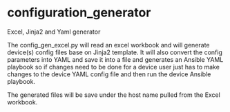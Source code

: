 # configuration_generator
Excel, Jinja2 and Yaml generator

The config_gen_excel.py will read an excel workbook and will generate device(s) config files base on Jinja2 template. It will also convert the config parameters into YAML and save it into a file and generates an Ansible YAML playbook so if changes need to be done for a device user just has to make changes to the device YAML config file and then run the device Ansible playbook.

The generated files will be save under the host name pulled from the Excel workbook.
